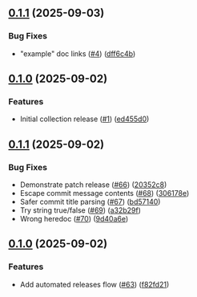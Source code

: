 ## [0.1.1](https://github.com/elastiflow/ansible-collection-netobserv/compare/v0.1.0...v0.1.1) (2025-09-03)

### Bug Fixes

* "example" doc links ([#4](https://github.com/elastiflow/ansible-collection-netobserv/issues/4)) ([dff6c4b](https://github.com/elastiflow/ansible-collection-netobserv/commit/dff6c4bd5cd7418071bfe340627cb4d5c927cda0))


## [0.1.0](https://github.com/elastiflow/ansible-collection-netobserv/compare/v0.0.1...v0.1.0) (2025-09-02)

### Features

* Initial collection release ([#1](https://github.com/elastiflow/ansible-collection-netobserv/issues/1)) ([ed455d0](https://github.com/elastiflow/ansible-collection-netobserv/commit/ed455d054b373eebe362afc40da75eeb81ce070e))


## [0.1.1](https://github.com/elastiflow/ansible-collection-collector-tmp/compare/v0.1.0...v0.1.1) (2025-09-02)

### Bug Fixes

* Demonstrate patch release ([#66](https://github.com/elastiflow/ansible-collection-collector-tmp/issues/66)) ([20352c8](https://github.com/elastiflow/ansible-collection-collector-tmp/commit/20352c8038cf808b9104589adcc4f25d84d8afce))
* Escape commit message contents ([#68](https://github.com/elastiflow/ansible-collection-collector-tmp/issues/68)) ([306178e](https://github.com/elastiflow/ansible-collection-collector-tmp/commit/306178e4ba384d1e5fb3d84c562aac285ac2556a))
* Safer commit title parsing ([#67](https://github.com/elastiflow/ansible-collection-collector-tmp/issues/67)) ([bd57140](https://github.com/elastiflow/ansible-collection-collector-tmp/commit/bd571402e3fe7af0aeeedc48e4e74ce469bf49a3))
* Try string true/false ([#69](https://github.com/elastiflow/ansible-collection-collector-tmp/issues/69)) ([a32b29f](https://github.com/elastiflow/ansible-collection-collector-tmp/commit/a32b29f4cc6e68d5d23385ca17466fb63fcf2457))
* Wrong heredoc ([#70](https://github.com/elastiflow/ansible-collection-collector-tmp/issues/70)) ([9d40a6e](https://github.com/elastiflow/ansible-collection-collector-tmp/commit/9d40a6ef7824be6d738b803350d79696bc6c3c3f))


## [0.1.0](https://github.com/elastiflow/ansible-collection-collector-tmp/compare/v0.0.1...v0.1.0) (2025-09-02)

### Features

* Add automated releases flow ([#63](https://github.com/elastiflow/ansible-collection-collector-tmp/issues/63)) ([f82fd21](https://github.com/elastiflow/ansible-collection-collector-tmp/commit/f82fd21f1e573eaa1b4cc23796b5b4639bb3a122))
